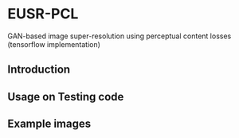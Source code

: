 # EUSR-PCL
GAN-based image super-resolution using perceptual content losses (tensorflow implementation)

## Introduction

## Usage on Testing code

## Example images

